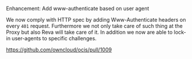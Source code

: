 Enhancement: Add www-authenticate based on user agent

We now comply with HTTP spec by adding Www-Authenticate headers on every `401` request. Furthermore we not only take care of such thing at the Proxy but also Reva will take care of it. In addition we now are able to lock-in user-agents to specific challenges.

https://github.com/owncloud/ocis/pull/1009
